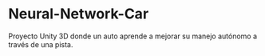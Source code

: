 # Neural-Network-Car
Proyecto Unity 3D donde un auto aprende a mejorar su manejo autónomo a través de una pista. 
